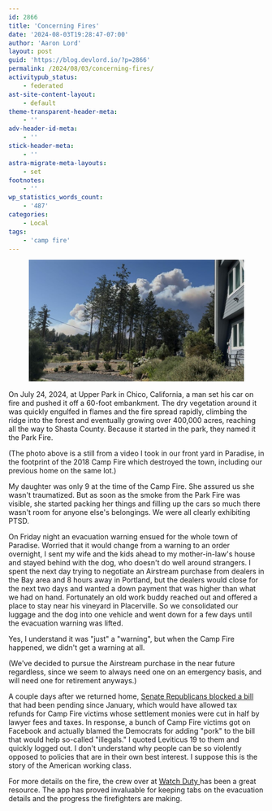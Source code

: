```yaml
---
id: 2866
title: 'Concerning Fires'
date: '2024-08-03T19:28:47-07:00'
author: 'Aaron Lord'
layout: post
guid: 'https://blog.devlord.io/?p=2866'
permalink: /2024/08/03/concerning-fires/
activitypub_status:
    - federated
ast-site-content-layout:
    - default
theme-transparent-header-meta:
    - ''
adv-header-id-meta:
    - ''
stick-header-meta:
    - ''
astra-migrate-meta-layouts:
    - set
footnotes:
    - ''
wp_statistics_words_count:
    - '487'
categories:
    - Local
tags:
    - 'camp fire'
---
```


<!-- wp:image {"id":2868,"sizeSlug":"large","linkDestination":"none","align":"full"} -->
<figure class="wp-block-image alignfull size-large"><img src="/assets/img/2024/08/image-1-1024x576.jpg" alt="A view of smoke behind trees. The smoke is from a large wildfire." class="wp-image-2868"/></figure>
<!-- /wp:image -->

<!-- wp:paragraph -->
<p>On July 24, 2024, at Upper Park in Chico, California, a man set his car on fire and pushed it off a 60-foot embankment. The dry vegetation around it was quickly engulfed in flames and the fire spread rapidly, climbing the ridge into the forest and eventually growing over 400,000 acres, reaching all the way to Shasta County. Because it started in the park, they named it the Park Fire.</p>
<!-- /wp:paragraph -->

<!-- wp:paragraph -->
<p>(The photo above is a still from a video I took in our front yard in Paradise, in the footprint of the 2018 Camp Fire which destroyed the town, including our previous home on the same lot.)</p>
<!-- /wp:paragraph -->

<!-- wp:paragraph -->
<p>My daughter was only 9 at the time of the Camp Fire. She assured us she wasn't traumatized. But as soon as the smoke from the Park Fire was visible, she started packing her things and filling up the cars so much there wasn't room for anyone else's belongings. We were all clearly exhibiting PTSD.</p>
<!-- /wp:paragraph -->

<!-- wp:paragraph -->
<p>On Friday night an evacuation warning ensued for the whole town of Paradise. Worried that it would change from a warning to an order overnight, I sent my wife and the kids ahead to my mother-in-law's house and stayed behind with the dog, who doesn't do well around strangers. I spent the next day trying to negotiate an Airstream purchase from dealers in the Bay area and 8 hours away in Portland, but the dealers would close for the next two days and wanted a down payment that was higher than what we had on hand. Fortunately an old work buddy reached out and offered a place to stay near his vineyard in Placerville. So we consolidated our luggage and the dog into one vehicle and went down for a few days until the evacuation warning was lifted.</p>
<!-- /wp:paragraph -->

<!-- wp:paragraph -->
<p>Yes, I understand it was "just" a "warning", but when the Camp Fire happened, we didn't get a warning at all.</p>
<!-- /wp:paragraph -->

<!-- wp:paragraph -->
<p>(We've decided to pursue the Airstream purchase in the near future regardless, since we seem to always need one on an emergency basis, and will need one for retirement anyways.)</p>
<!-- /wp:paragraph -->

<!-- wp:paragraph -->
<p>A couple days after we returned home, <a href="https://mikethompson.house.gov/newsroom/press-releases/thompson-releases-statement-senate-republicans-blocking-tax-relief-wildfire" title="">Senate Republicans blocked a bill</a> that had been pending since January, which would have allowed tax refunds for Camp Fire victims whose settlement monies were cut in half by lawyer fees and taxes. In response, a bunch of Camp Fire victims got on Facebook and actually blamed the Democrats for adding "pork" to the bill that would help so-called "illegals." I quoted Leviticus 19 to them and quickly logged out. I don't understand why people can be so violently opposed to policies that are in their own best interest. I suppose this is the story of the American working class.</p>
<!-- /wp:paragraph -->

<!-- wp:paragraph -->
<p>For more details on the fire, the crew over at <a href="https://app.watchduty.org/i/27638" title="">Watch Duty </a>has been a great resource. The app has proved invaluable for keeping tabs on the evacuation details and the progress the firefighters are making.</p>
<!-- /wp:paragraph -->